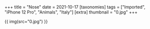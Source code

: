 +++
title = "Nose"
date = 2021-10-17
[taxonomies]
tags = ["Imported", "iPhone 12 Pro", "Animals", "Italy"]
[extra]
thumbnail = "0.jpg"
+++

{{ img(src="0.jpg") }}
